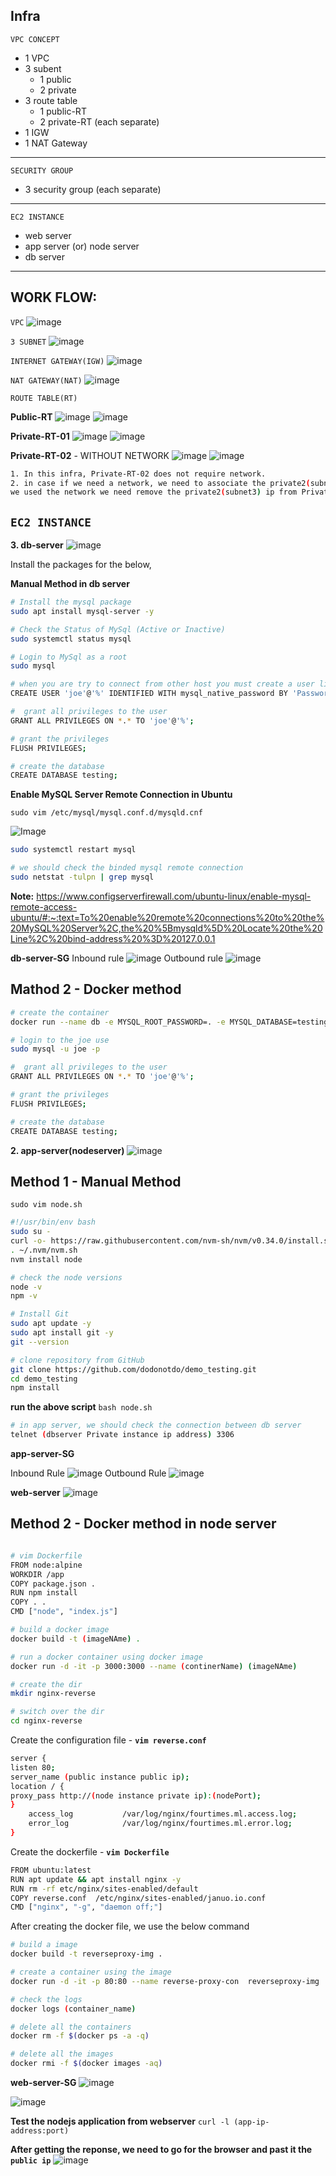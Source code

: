 Infra
-----
`VPC CONCEPT`
- 1 VPC
- 3 subent
    - 1 public
    - 2 private
- 3 route table
    - 1 public-RT
    - 2 private-RT (each separate)
- 1 IGW
- 1 NAT Gateway
--------
`SECURITY GROUP`
- 3 security group (each separate)
--------------
`EC2 INSTANCE`
- web server
- app server (or) node server
- db server
-------------
WORK FLOW:
----
`VPC`
![image](https://github.com/januo-org/proof-of-concepts/assets/91359308/a5b55117-bdb7-4a89-8d5c-6f9927a9db4a)

`3 SUBNET`
![image](https://github.com/januo-org/proof-of-concepts/assets/91359308/55112194-7997-49c5-877e-30019aabd4c2)

`INTERNET GATEWAY(IGW)`
![image](https://github.com/januo-org/proof-of-concepts/assets/91359308/4a75eae7-81a5-4dbf-8692-12e5c8032053)

`NAT GATEWAY(NAT)`
![image](https://github.com/januo-org/proof-of-concepts/assets/91359308/e9d25fab-db26-4359-ad3f-d3c5ec9468e9)

`ROUTE TABLE(RT)`

**Public-RT**
![image](https://github.com/januo-org/proof-of-concepts/assets/91359308/41ed22bc-a752-48d3-8a0d-31ab9b6430ca)
![image](https://github.com/januo-org/proof-of-concepts/assets/91359308/f84e6599-bb58-40d0-a666-8bf87f1d646b)

**Private-RT-01**
![image](https://github.com/januo-org/proof-of-concepts/assets/91359308/678ac1ce-7c5f-49b2-8117-889184408a88)
![image](https://github.com/januo-org/proof-of-concepts/assets/91359308/ad95f83f-4dab-4b6d-9a02-64e8274d3bfa)

**Private-RT-02** - WITHOUT NETWORK
![image](https://github.com/januo-org/proof-of-concepts/assets/91359308/67779d97-4173-40a9-b6a4-350a000caa68)
![image](https://github.com/januo-org/proof-of-concepts/assets/91359308/ad6a6582-b028-469d-98e7-8e8812778da1)
```bash
1. In this infra, Private-RT-02 does not require network.
2. in case if we need a network, we need to associate the private2(subnet3) ip in Private-RT-01 route table. after 
we used the network we need remove the private2(subnet3) ip from Private-RT-01 and associate thePrivate-RT-02 RT.
```
`EC2 INSTANCE`
---
**3. db-server**
![image](https://github.com/januo-org/proof-of-concepts/assets/91359308/5a612442-d642-44f0-89e9-ba0244cd1660)

Install the packages for the below,

**Manual Method in db server**
```sh
# Install the mysql package
sudo apt install mysql-server -y

# Check the Status of MySql (Active or Inactive)
sudo systemctl status mysql

# Login to MySql as a root
sudo mysql

# when you are try to connect from other host you must create a user like this
CREATE USER 'joe'@'%' IDENTIFIED WITH mysql_native_password BY 'Password@123';

#  grant all privileges to the user
GRANT ALL PRIVILEGES ON *.* TO 'joe'@'%';

# grant the privileges
FLUSH PRIVILEGES;

# create the database
CREATE DATABASE testing;
```
**Enable MySQL Server Remote Connection in Ubuntu**

`sudo vim /etc/mysql/mysql.conf.d/mysqld.cnf`

![Image](https://github.com/januo-org/proof-of-concepts/assets/91359308/c6863fef-e614-4358-95f1-3ad60d4a4e51)

```sh
sudo systemctl restart mysql

# we should check the binded mysql remote connection
sudo netstat -tulpn | grep mysql
```

**Note:**
https://www.configserverfirewall.com/ubuntu-linux/enable-mysql-remote-access-ubuntu/#:~:text=To%20enable%20remote%20connections%20to%20the%20MySQL%20Server%2C,the%20%5Bmysqld%5D%20Locate%20the%20Line%2C%20bind-address%20%3D%20127.0.0.1

**db-server-SG**
Inbound rule
![image](https://github.com/januo-org/proof-of-concepts/assets/91359308/4c98997c-2aa7-4e55-90fd-f11df51779f8)
Outbound rule
![image](https://github.com/januo-org/proof-of-concepts/assets/91359308/71ff554e-9ed1-471e-adbe-f168e001e180)

Mathod 2 - Docker method
-------
```bash
# create the container
docker run --name db -e MYSQL_ROOT_PASSWORD=. -e MYSQL_DATABASE=testing -e MYSQL_USER=joe -e MYSQL_PASSWORD=Password@123 --network=host -d  mysql:5.7

# login to the joe use
sudo mysql -u joe -p

#  grant all privileges to the user
GRANT ALL PRIVILEGES ON *.* TO 'joe'@'%';

# grant the privileges
FLUSH PRIVILEGES;

# create the database
CREATE DATABASE testing;
```

**2. app-server(nodeserver)**
![image](https://github.com/januo-org/proof-of-concepts/assets/91359308/10a0bd39-389f-44e1-adbd-e0d68351c37b)

Method 1 - Manual Method
---------

`sudo vim node.sh`
```sh
#!/usr/bin/env bash
sudo su -
curl -o- https://raw.githubusercontent.com/nvm-sh/nvm/v0.34.0/install.sh | bash
. ~/.nvm/nvm.sh
nvm install node

# check the node versions
node -v
npm -v

# Install Git 
sudo apt update -y
sudo apt install git -y
git --version

# clone repository from GitHub
git clone https://github.com/dodonotdo/demo_testing.git
cd demo_testing
npm install
```
**run the above script**
`bash node.sh`
```bash
# in app server, we should check the connection between db server
telnet (dbserver Private instance ip address) 3306
```
**app-server-SG**

Inbound Rule
![image](https://github.com/januo-org/proof-of-concepts/assets/91359308/28678069-1d9d-4034-8a8c-f58fc99e2654)
Outbound Rule
![image](https://github.com/januo-org/proof-of-concepts/assets/91359308/cbc596b3-6480-4637-a92c-bf4c92834018)

**web-server**
![image](https://github.com/januo-org/proof-of-concepts/assets/91359308/e2813c20-6ab5-4c49-b55b-f3aa030ae629)

Method 2 - Docker method in node server
---------------
```bash

# vim Dockerfile
FROM node:alpine
WORKDIR /app
COPY package.json .
RUN npm install
COPY . .
CMD ["node", "index.js"]

# build a docker image
docker build -t (imageNAme) .

# run a docker container using docker image
docker run -d -it -p 3000:3000 --name (continerName) (imageNAme)
```

```sh
# create the dir
mkdir nginx-reverse

# switch over the dir
cd nginx-reverse
```

Create the configuration file -  **`vim reverse.conf`**

```sh
server {
listen 80;
server_name (public instance public ip);
location / {
proxy_pass http://(node instance private ip):(nodePort);
}
    access_log           /var/log/nginx/fourtimes.ml.access.log;
    error_log            /var/log/nginx/fourtimes.ml.error.log;
}

```
Create the dockerfile - **`vim Dockerfile`**
```sh
FROM ubuntu:latest
RUN apt update && apt install nginx -y
RUN rm -rf etc/nginx/sites-enabled/default
COPY reverse.conf  /etc/nginx/sites-enabled/januo.io.conf
CMD ["nginx", "-g", "daemon off;"]

```
After creating the docker file, we use the below command

```sh
# build a image
docker build -t reverseproxy-img .

# create a container using the image
docker run -d -it -p 80:80 --name reverse-proxy-con  reverseproxy-img

# check the logs
docker logs (container_name)

# delete all the containers
docker rm -f $(docker ps -a -q)

# delete all the images
docker rmi -f $(docker images -aq)
```
**web-server-SG**
![image](https://github.com/januo-org/proof-of-concepts/assets/91359308/36a080c8-092e-4ee5-b772-170e558e9ce4)

![image](https://github.com/januo-org/proof-of-concepts/assets/91359308/4211c054-b416-451d-8757-d8479eeb1a96)


**Test the nodejs application from webserver**
`curl -l (app-ip-address:port)`

**After getting the reponse, we need to go for the browser and past it the `public ip`**
![image](https://github.com/januo-org/proof-of-concepts/assets/91359308/a9f5ab21-68dc-4bda-b477-55597d24fd39)




